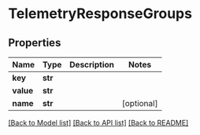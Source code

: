 # TelemetryResponseGroups

## Properties
Name | Type | Description | Notes
------------ | ------------- | ------------- | -------------
**key** | **str** |  | 
**value** | **str** |  | 
**name** | **str** |  | [optional] 

[[Back to Model list]](../README.md#documentation-for-models) [[Back to API list]](../README.md#documentation-for-api-endpoints) [[Back to README]](../README.md)

